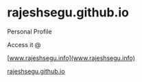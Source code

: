 rajeshsegu.github.io
====================

Personal Profile

Access it @ 

[www.rajeshsegu.info](www.rajeshsegu.info)

[rajeshsegu.github.io](rajeshsegu.github.io)
